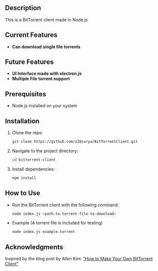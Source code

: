 ## Description

This is a BitTorrent client made in Node.js

## Current Features

- **Can download single file torrents** 

## Future Features

- **UI Interface made with electron.js**
- **Multiple File torrent support**

## Prerequisites

- Node.js installed on your system

## Installation

1. Clone the repo:

   ```bash
   git clone https://github.com/x20surya/BitTorrentClient.git

2. Navigate to the project directory:

    ```bash
    cd bittorrent-client

3. Install dependencies:

    ```bash
    npm install

## How to Use

- Run the BitTorrent client with the following command:
  
    ```bash
    node index.js <path-to-torrent-file-to-download>

- Example (A torrent file is included for testing)

    ```bash
    node index.js example.torrent

## Acknowledgments
Inspired by the blog post by Allen Kim: ["How to Make Your Own BitTorrent Client"](https://allenkim67.github.io/programming/2016/05/04/how-to-make-your-own-bittorrent-client.html)
